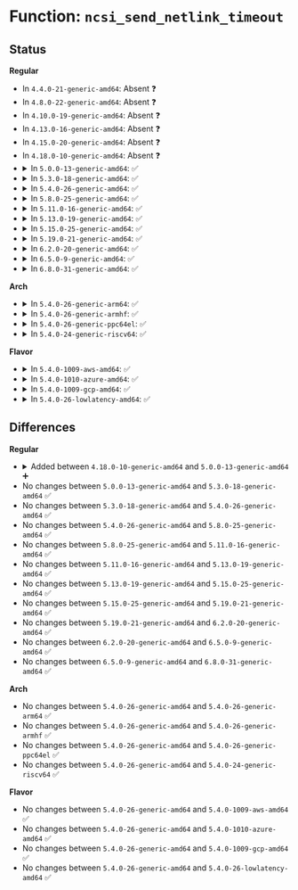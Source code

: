 # Function: <code>ncsi_send_netlink_timeout</code>

## Status
<b>Regular</b>
<ul>
<li>
In <code>4.4.0-21-generic-amd64</code>: Absent ❓
</li>
<li>
In <code>4.8.0-22-generic-amd64</code>: Absent ❓
</li>
<li>
In <code>4.10.0-19-generic-amd64</code>: Absent ❓
</li>
<li>
In <code>4.13.0-16-generic-amd64</code>: Absent ❓
</li>
<li>
In <code>4.15.0-20-generic-amd64</code>: Absent ❓
</li>
<li>
In <code>4.18.0-10-generic-amd64</code>: Absent ❓
</li>
<li>
<details>
<summary>In <code>5.0.0-13-generic-amd64</code>: ✅</summary>

```c
int ncsi_send_netlink_timeout(struct ncsi_request * nr, struct ncsi_package * np, struct ncsi_channel * nc)
```

```json
{
  "name": "ncsi_send_netlink_timeout",
  "collision_type": "Unique Global",
  "inline_type": "No",
  "funcs": [
    {
      "addr": 18446744071589347424,
      "name": "ncsi_send_netlink_timeout",
      "external": true,
      "loc": "net/ncsi/ncsi-netlink.c:520",
      "file": "net/ncsi/ncsi-netlink.c",
      "inline": "seen, unknown",
      "caller_inline": [],
      "caller_func": [
        "net/ncsi/ncsi-manage.c:ncsi_request_timeout"
      ]
    }
  ],
  "symbols": [
    {
      "addr": 18446744071589347424,
      "name": "ncsi_send_netlink_timeout",
      "section": ".text",
      "bind": "STB_GLOBAL",
      "size": 408
    }
  ]
}
```
</details>
</li>
<li>
<details>
<summary>In <code>5.3.0-18-generic-amd64</code>: ✅</summary>

```c
int ncsi_send_netlink_timeout(struct ncsi_request * nr, struct ncsi_package * np, struct ncsi_channel * nc)
```

```json
{
  "name": "ncsi_send_netlink_timeout",
  "collision_type": "Unique Global",
  "inline_type": "No",
  "funcs": [
    {
      "addr": 18446744071589802752,
      "name": "ncsi_send_netlink_timeout",
      "external": true,
      "loc": "net/ncsi/ncsi-netlink.c:520",
      "file": "net/ncsi/ncsi-netlink.c",
      "inline": "seen, unknown",
      "caller_inline": [],
      "caller_func": [
        "net/ncsi/ncsi-manage.c:ncsi_request_timeout"
      ]
    }
  ],
  "symbols": [
    {
      "addr": 18446744071589802752,
      "name": "ncsi_send_netlink_timeout",
      "section": ".text",
      "bind": "STB_GLOBAL",
      "size": 408
    }
  ]
}
```
</details>
</li>
<li>
<details>
<summary>In <code>5.4.0-26-generic-amd64</code>: ✅</summary>

```c
int ncsi_send_netlink_timeout(struct ncsi_request * nr, struct ncsi_package * np, struct ncsi_channel * nc)
```

```json
{
  "name": "ncsi_send_netlink_timeout",
  "collision_type": "Unique Global",
  "inline_type": "No",
  "funcs": [
    {
      "addr": 18446744071590025968,
      "name": "ncsi_send_netlink_timeout",
      "external": true,
      "loc": "net/ncsi/ncsi-netlink.c:520",
      "file": "net/ncsi/ncsi-netlink.c",
      "inline": "seen, unknown",
      "caller_inline": [],
      "caller_func": [
        "net/ncsi/ncsi-manage.c:ncsi_request_timeout"
      ]
    }
  ],
  "symbols": [
    {
      "addr": 18446744071590025968,
      "name": "ncsi_send_netlink_timeout",
      "section": ".text",
      "bind": "STB_GLOBAL",
      "size": 408
    }
  ]
}
```
</details>
</li>
<li>
<details>
<summary>In <code>5.8.0-25-generic-amd64</code>: ✅</summary>

```c
int ncsi_send_netlink_timeout(struct ncsi_request * nr, struct ncsi_package * np, struct ncsi_channel * nc)
```

```json
{
  "name": "ncsi_send_netlink_timeout",
  "collision_type": "Unique Global",
  "inline_type": "No",
  "funcs": [
    {
      "addr": 18446744071591058672,
      "name": "ncsi_send_netlink_timeout",
      "external": true,
      "loc": "net/ncsi/ncsi-netlink.c:520",
      "file": "net/ncsi/ncsi-netlink.c",
      "inline": "seen, unknown",
      "caller_inline": [],
      "caller_func": [
        "net/ncsi/ncsi-manage.c:ncsi_request_timeout"
      ]
    }
  ],
  "symbols": [
    {
      "addr": 18446744071591058672,
      "name": "ncsi_send_netlink_timeout",
      "section": ".text",
      "bind": "STB_GLOBAL",
      "size": 408
    }
  ]
}
```
</details>
</li>
<li>
<details>
<summary>In <code>5.11.0-16-generic-amd64</code>: ✅</summary>

```c
int ncsi_send_netlink_timeout(struct ncsi_request * nr, struct ncsi_package * np, struct ncsi_channel * nc)
```

```json
{
  "name": "ncsi_send_netlink_timeout",
  "collision_type": "Unique Global",
  "inline_type": "No",
  "funcs": [
    {
      "addr": 18446744071591121360,
      "name": "ncsi_send_netlink_timeout",
      "external": true,
      "loc": "net/ncsi/ncsi-netlink.c:520",
      "file": "net/ncsi/ncsi-netlink.c",
      "inline": "seen, unknown",
      "caller_inline": [],
      "caller_func": [
        "net/ncsi/ncsi-manage.c:ncsi_request_timeout"
      ]
    }
  ],
  "symbols": [
    {
      "addr": 18446744071591121360,
      "name": "ncsi_send_netlink_timeout",
      "section": ".text",
      "bind": "STB_GLOBAL",
      "size": 408
    }
  ]
}
```
</details>
</li>
<li>
<details>
<summary>In <code>5.13.0-19-generic-amd64</code>: ✅</summary>

```c
int ncsi_send_netlink_timeout(struct ncsi_request * nr, struct ncsi_package * np, struct ncsi_channel * nc)
```

```json
{
  "name": "ncsi_send_netlink_timeout",
  "collision_type": "Unique Global",
  "inline_type": "No",
  "funcs": [
    {
      "addr": 18446744071591051728,
      "name": "ncsi_send_netlink_timeout",
      "external": true,
      "loc": "net/ncsi/ncsi-netlink.c:520",
      "file": "net/ncsi/ncsi-netlink.c",
      "inline": "seen, unknown",
      "caller_inline": [],
      "caller_func": [
        "net/ncsi/ncsi-manage.c:ncsi_request_timeout"
      ]
    }
  ],
  "symbols": [
    {
      "addr": 18446744071591051728,
      "name": "ncsi_send_netlink_timeout",
      "section": ".text",
      "bind": "STB_GLOBAL",
      "size": 405
    }
  ]
}
```
</details>
</li>
<li>
<details>
<summary>In <code>5.15.0-25-generic-amd64</code>: ✅</summary>

```c
int ncsi_send_netlink_timeout(struct ncsi_request * nr, struct ncsi_package * np, struct ncsi_channel * nc)
```

```json
{
  "name": "ncsi_send_netlink_timeout",
  "collision_type": "Unique Global",
  "inline_type": "No",
  "funcs": [
    {
      "addr": 18446744071591894368,
      "name": "ncsi_send_netlink_timeout",
      "external": true,
      "loc": "net/ncsi/ncsi-netlink.c:524",
      "file": "net/ncsi/ncsi-netlink.c",
      "inline": "seen, unknown",
      "caller_inline": [],
      "caller_func": [
        "net/ncsi/ncsi-manage.c:ncsi_request_timeout"
      ]
    }
  ],
  "symbols": [
    {
      "addr": 18446744071591894368,
      "name": "ncsi_send_netlink_timeout",
      "section": ".text",
      "bind": "STB_GLOBAL",
      "size": 405
    }
  ]
}
```
</details>
</li>
<li>
<details>
<summary>In <code>5.19.0-21-generic-amd64</code>: ✅</summary>

```c
int ncsi_send_netlink_timeout(struct ncsi_request * nr, struct ncsi_package * np, struct ncsi_channel * nc)
```

```json
{
  "name": "ncsi_send_netlink_timeout",
  "collision_type": "Unique Global",
  "inline_type": "No",
  "funcs": [
    {
      "addr": 18446744071593613536,
      "name": "ncsi_send_netlink_timeout",
      "external": true,
      "loc": "net/ncsi/ncsi-netlink.c:524",
      "file": "net/ncsi/ncsi-netlink.c",
      "inline": "seen, unknown",
      "caller_inline": [],
      "caller_func": [
        "net/ncsi/ncsi-manage.c:ncsi_request_timeout"
      ]
    }
  ],
  "symbols": [
    {
      "addr": 18446744071593613536,
      "name": "ncsi_send_netlink_timeout",
      "section": ".text",
      "bind": "STB_GLOBAL",
      "size": 432
    }
  ]
}
```
</details>
</li>
<li>
<details>
<summary>In <code>6.2.0-20-generic-amd64</code>: ✅</summary>

```c
int ncsi_send_netlink_timeout(struct ncsi_request * nr, struct ncsi_package * np, struct ncsi_channel * nc)
```

```json
{
  "name": "ncsi_send_netlink_timeout",
  "collision_type": "Unique Global",
  "inline_type": "No",
  "funcs": [
    {
      "addr": 18446744071595542656,
      "name": "ncsi_send_netlink_timeout",
      "external": true,
      "loc": "net/ncsi/ncsi-netlink.c:524",
      "file": "net/ncsi/ncsi-netlink.c",
      "inline": "seen, unknown",
      "caller_inline": [],
      "caller_func": [
        "net/ncsi/ncsi-manage.c:ncsi_request_timeout"
      ]
    }
  ],
  "symbols": [
    {
      "addr": 18446744071595542656,
      "name": "ncsi_send_netlink_timeout",
      "section": ".text",
      "bind": "STB_GLOBAL",
      "size": 432
    }
  ]
}
```
</details>
</li>
<li>
<details>
<summary>In <code>6.5.0-9-generic-amd64</code>: ✅</summary>

```c
int ncsi_send_netlink_timeout(struct ncsi_request * nr, struct ncsi_package * np, struct ncsi_channel * nc)
```

```json
{
  "name": "ncsi_send_netlink_timeout",
  "collision_type": "Unique Global",
  "inline_type": "No",
  "funcs": [
    {
      "addr": 18446744071596051232,
      "name": "ncsi_send_netlink_timeout",
      "external": true,
      "loc": "net/ncsi/ncsi-netlink.c:524",
      "file": "net/ncsi/ncsi-netlink.c",
      "inline": "seen, unknown",
      "caller_inline": [],
      "caller_func": [
        "net/ncsi/ncsi-manage.c:ncsi_request_timeout"
      ]
    }
  ],
  "symbols": [
    {
      "addr": 18446744071596051232,
      "name": "ncsi_send_netlink_timeout",
      "section": ".text",
      "bind": "STB_GLOBAL",
      "size": 432
    }
  ]
}
```
</details>
</li>
<li>
<details>
<summary>In <code>6.8.0-31-generic-amd64</code>: ✅</summary>

```c
int ncsi_send_netlink_timeout(struct ncsi_request * nr, struct ncsi_package * np, struct ncsi_channel * nc)
```

```json
{
  "name": "ncsi_send_netlink_timeout",
  "collision_type": "Unique Global",
  "inline_type": "No",
  "funcs": [
    {
      "addr": 18446744071596916128,
      "name": "ncsi_send_netlink_timeout",
      "external": true,
      "loc": "net/ncsi/ncsi-netlink.c:524",
      "file": "net/ncsi/ncsi-netlink.c",
      "inline": "seen, unknown",
      "caller_inline": [],
      "caller_func": [
        "net/ncsi/ncsi-manage.c:ncsi_request_timeout"
      ]
    }
  ],
  "symbols": [
    {
      "addr": 18446744071596916128,
      "name": "ncsi_send_netlink_timeout",
      "section": ".text",
      "bind": "STB_GLOBAL",
      "size": 432
    }
  ]
}
```
</details>
</li>
</ul>
<b>Arch</b>
<ul>
<li>
<details>
<summary>In <code>5.4.0-26-generic-arm64</code>: ✅</summary>

```c
int ncsi_send_netlink_timeout(struct ncsi_request * nr, struct ncsi_package * np, struct ncsi_channel * nc)
```

```json
{
  "name": "ncsi_send_netlink_timeout",
  "collision_type": "Unique Global",
  "inline_type": "No",
  "funcs": [
    {
      "addr": 18446603336503777224,
      "name": "ncsi_send_netlink_timeout",
      "external": true,
      "loc": "net/ncsi/ncsi-netlink.c:520",
      "file": "net/ncsi/ncsi-netlink.c",
      "inline": "seen, unknown",
      "caller_inline": [],
      "caller_func": [
        "net/ncsi/ncsi-manage.c:ncsi_request_timeout"
      ]
    }
  ],
  "symbols": [
    {
      "addr": 18446603336503777224,
      "name": "ncsi_send_netlink_timeout",
      "section": ".text",
      "bind": "STB_GLOBAL",
      "size": 404
    }
  ]
}
```
</details>
</li>
<li>
<details>
<summary>In <code>5.4.0-26-generic-armhf</code>: ✅</summary>

```c
int ncsi_send_netlink_timeout(struct ncsi_request * nr, struct ncsi_package * np, struct ncsi_channel * nc)
```

```json
{
  "name": "ncsi_send_netlink_timeout",
  "collision_type": "Unique Global",
  "inline_type": "No",
  "funcs": [
    {
      "addr": 3236397840,
      "name": "ncsi_send_netlink_timeout",
      "external": true,
      "loc": "net/ncsi/ncsi-netlink.c:520",
      "file": "net/ncsi/ncsi-netlink.c",
      "inline": "seen, unknown",
      "caller_inline": [],
      "caller_func": [
        "net/ncsi/ncsi-manage.c:ncsi_request_timeout"
      ]
    }
  ],
  "symbols": [
    {
      "addr": 3236397840,
      "name": "ncsi_send_netlink_timeout",
      "section": ".text",
      "bind": "STB_GLOBAL",
      "size": 400
    }
  ]
}
```
</details>
</li>
<li>
<details>
<summary>In <code>5.4.0-26-generic-ppc64el</code>: ✅</summary>

```c
int ncsi_send_netlink_timeout(struct ncsi_request * nr, struct ncsi_package * np, struct ncsi_channel * nc)
```

```json
{
  "name": "ncsi_send_netlink_timeout",
  "collision_type": "Unique Global",
  "inline_type": "No",
  "funcs": [
    {
      "addr": 13835058055297618560,
      "name": "ncsi_send_netlink_timeout",
      "external": true,
      "loc": "net/ncsi/ncsi-netlink.c:520",
      "file": "net/ncsi/ncsi-netlink.c",
      "inline": "seen, unknown",
      "caller_inline": [],
      "caller_func": [
        "net/ncsi/ncsi-manage.c:ncsi_request_timeout"
      ]
    }
  ],
  "symbols": [
    {
      "addr": 13835058055297618560,
      "name": "ncsi_send_netlink_timeout",
      "section": ".text",
      "bind": "STB_GLOBAL",
      "size": 512
    }
  ]
}
```
</details>
</li>
<li>
<details>
<summary>In <code>5.4.0-24-generic-riscv64</code>: ✅</summary>

```c
int ncsi_send_netlink_timeout(struct ncsi_request * nr, struct ncsi_package * np, struct ncsi_channel * nc)
```

```json
{
  "name": "ncsi_send_netlink_timeout",
  "collision_type": "Unique Global",
  "inline_type": "No",
  "funcs": [
    {
      "addr": 18446743936279687218,
      "name": "ncsi_send_netlink_timeout",
      "external": true,
      "loc": "net/ncsi/ncsi-netlink.c:520",
      "file": "net/ncsi/ncsi-netlink.c",
      "inline": "seen, unknown",
      "caller_inline": [],
      "caller_func": [
        "net/ncsi/ncsi-manage.c:ncsi_request_timeout"
      ]
    }
  ],
  "symbols": [
    {
      "addr": 18446743936279687218,
      "name": "ncsi_send_netlink_timeout",
      "section": ".text",
      "bind": "STB_GLOBAL",
      "size": 350
    }
  ]
}
```
</details>
</li>
</ul>
<b>Flavor</b>
<ul>
<li>
<details>
<summary>In <code>5.4.0-1009-aws-amd64</code>: ✅</summary>

```c
int ncsi_send_netlink_timeout(struct ncsi_request * nr, struct ncsi_package * np, struct ncsi_channel * nc)
```

```json
{
  "name": "ncsi_send_netlink_timeout",
  "collision_type": "Unique Global",
  "inline_type": "No",
  "funcs": [
    {
      "addr": 18446744071589629568,
      "name": "ncsi_send_netlink_timeout",
      "external": true,
      "loc": "net/ncsi/ncsi-netlink.c:520",
      "file": "net/ncsi/ncsi-netlink.c",
      "inline": "seen, unknown",
      "caller_inline": [],
      "caller_func": [
        "net/ncsi/ncsi-manage.c:ncsi_request_timeout"
      ]
    }
  ],
  "symbols": [
    {
      "addr": 18446744071589629568,
      "name": "ncsi_send_netlink_timeout",
      "section": ".text",
      "bind": "STB_GLOBAL",
      "size": 408
    }
  ]
}
```
</details>
</li>
<li>
<details>
<summary>In <code>5.4.0-1010-azure-amd64</code>: ✅</summary>

```c
int ncsi_send_netlink_timeout(struct ncsi_request * nr, struct ncsi_package * np, struct ncsi_channel * nc)
```

```json
{
  "name": "ncsi_send_netlink_timeout",
  "collision_type": "Unique Global",
  "inline_type": "No",
  "funcs": [
    {
      "addr": 18446744071589354096,
      "name": "ncsi_send_netlink_timeout",
      "external": true,
      "loc": "net/ncsi/ncsi-netlink.c:520",
      "file": "net/ncsi/ncsi-netlink.c",
      "inline": "seen, unknown",
      "caller_inline": [],
      "caller_func": [
        "net/ncsi/ncsi-manage.c:ncsi_request_timeout"
      ]
    }
  ],
  "symbols": [
    {
      "addr": 18446744071589354096,
      "name": "ncsi_send_netlink_timeout",
      "section": ".text",
      "bind": "STB_GLOBAL",
      "size": 408
    }
  ]
}
```
</details>
</li>
<li>
<details>
<summary>In <code>5.4.0-1009-gcp-amd64</code>: ✅</summary>

```c
int ncsi_send_netlink_timeout(struct ncsi_request * nr, struct ncsi_package * np, struct ncsi_channel * nc)
```

```json
{
  "name": "ncsi_send_netlink_timeout",
  "collision_type": "Unique Global",
  "inline_type": "No",
  "funcs": [
    {
      "addr": 18446744071590071600,
      "name": "ncsi_send_netlink_timeout",
      "external": true,
      "loc": "net/ncsi/ncsi-netlink.c:520",
      "file": "net/ncsi/ncsi-netlink.c",
      "inline": "seen, unknown",
      "caller_inline": [],
      "caller_func": [
        "net/ncsi/ncsi-manage.c:ncsi_request_timeout"
      ]
    }
  ],
  "symbols": [
    {
      "addr": 18446744071590071600,
      "name": "ncsi_send_netlink_timeout",
      "section": ".text",
      "bind": "STB_GLOBAL",
      "size": 408
    }
  ]
}
```
</details>
</li>
<li>
<details>
<summary>In <code>5.4.0-26-lowlatency-amd64</code>: ✅</summary>

```c
int ncsi_send_netlink_timeout(struct ncsi_request * nr, struct ncsi_package * np, struct ncsi_channel * nc)
```

```json
{
  "name": "ncsi_send_netlink_timeout",
  "collision_type": "Unique Global",
  "inline_type": "No",
  "funcs": [
    {
      "addr": 18446744071590121680,
      "name": "ncsi_send_netlink_timeout",
      "external": true,
      "loc": "net/ncsi/ncsi-netlink.c:520",
      "file": "net/ncsi/ncsi-netlink.c",
      "inline": "seen, unknown",
      "caller_inline": [],
      "caller_func": [
        "net/ncsi/ncsi-manage.c:ncsi_request_timeout"
      ]
    }
  ],
  "symbols": [
    {
      "addr": 18446744071590121680,
      "name": "ncsi_send_netlink_timeout",
      "section": ".text",
      "bind": "STB_GLOBAL",
      "size": 408
    }
  ]
}
```
</details>
</li>
</ul>

## Differences
<b>Regular</b>
<ul>
<li>
<details>
<summary>Added between <code>4.18.0-10-generic-amd64</code> and <code>5.0.0-13-generic-amd64</code> ➕</summary>

```c
int ncsi_send_netlink_timeout(struct ncsi_request * nr, struct ncsi_package * np, struct ncsi_channel * nc)
```
</details>
</li>
<li>
No changes between <code>5.0.0-13-generic-amd64</code> and <code>5.3.0-18-generic-amd64</code> ✅
</li>
<li>
No changes between <code>5.3.0-18-generic-amd64</code> and <code>5.4.0-26-generic-amd64</code> ✅
</li>
<li>
No changes between <code>5.4.0-26-generic-amd64</code> and <code>5.8.0-25-generic-amd64</code> ✅
</li>
<li>
No changes between <code>5.8.0-25-generic-amd64</code> and <code>5.11.0-16-generic-amd64</code> ✅
</li>
<li>
No changes between <code>5.11.0-16-generic-amd64</code> and <code>5.13.0-19-generic-amd64</code> ✅
</li>
<li>
No changes between <code>5.13.0-19-generic-amd64</code> and <code>5.15.0-25-generic-amd64</code> ✅
</li>
<li>
No changes between <code>5.15.0-25-generic-amd64</code> and <code>5.19.0-21-generic-amd64</code> ✅
</li>
<li>
No changes between <code>5.19.0-21-generic-amd64</code> and <code>6.2.0-20-generic-amd64</code> ✅
</li>
<li>
No changes between <code>6.2.0-20-generic-amd64</code> and <code>6.5.0-9-generic-amd64</code> ✅
</li>
<li>
No changes between <code>6.5.0-9-generic-amd64</code> and <code>6.8.0-31-generic-amd64</code> ✅
</li>
</ul>
<b>Arch</b>
<ul>
<li>
No changes between <code>5.4.0-26-generic-amd64</code> and <code>5.4.0-26-generic-arm64</code> ✅
</li>
<li>
No changes between <code>5.4.0-26-generic-amd64</code> and <code>5.4.0-26-generic-armhf</code> ✅
</li>
<li>
No changes between <code>5.4.0-26-generic-amd64</code> and <code>5.4.0-26-generic-ppc64el</code> ✅
</li>
<li>
No changes between <code>5.4.0-26-generic-amd64</code> and <code>5.4.0-24-generic-riscv64</code> ✅
</li>
</ul>
<b>Flavor</b>
<ul>
<li>
No changes between <code>5.4.0-26-generic-amd64</code> and <code>5.4.0-1009-aws-amd64</code> ✅
</li>
<li>
No changes between <code>5.4.0-26-generic-amd64</code> and <code>5.4.0-1010-azure-amd64</code> ✅
</li>
<li>
No changes between <code>5.4.0-26-generic-amd64</code> and <code>5.4.0-1009-gcp-amd64</code> ✅
</li>
<li>
No changes between <code>5.4.0-26-generic-amd64</code> and <code>5.4.0-26-lowlatency-amd64</code> ✅
</li>
</ul>
